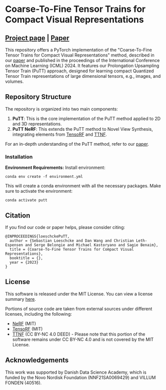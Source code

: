 # Coarse-To-Fine Tensor Trains for Compact Visual Representations
## [Project page](https://sebulo.github.io/PuTT_website/) |  [Paper](https://link-to-paper)

This repository offers a PyTorch implementation of the "Coarse-To-Fine Tensor Trains for Compact Visual Representations" method, described in our [paper](https://link-to-paper) and published in the proceedings of the International Conference on Machine Learning (ICML) 2024. It features our Prolongation Upsampling Tensor Train (PuTT) approach, designed for learning compact Quantized Tensor Train representations of large dimensional tensors, e.g., images, and volumes.

## Repository Structure
The repository is organized into two main components:
1. **PuTT**: This is the core implementation of the PuTT method applied to 2D and 3D representations.
2. **PuTT NeRF**: This extends the PuTT method to Novel View Synthesis, integrating elements from [TensoRF](https://apchenstu.github.io/TensoRF/) and [TTNF](https://www.obukhov.ai/ttnf).

For an in-depth understanding of the PuTT method, refer to our [paper](https://link-to-paper).

### Installation

**Environment Requirements:**
Install environment:
```
conda env create -f environment.yml
```
This will create a conda environment with all the necessary packages. Make sure to activate the environment:
```
conda activate putt
```


## Citation
If you find our code or paper helps, please consider citing:
```
@INPROCEEDINGS{loeschckePuTT,
  author = {Sebastian Loeschcke and Dan Wang and Christian Leth-Espensen and Serge Belongie and Michael Kastoryano and Sagie Benaim},
  title = {Coarse-To-Fine Tensor Trains for Compact Visual Representations},
  booktitle = {},
  year = {2023}
}
```

## License

This software is released under the MIT License. You can view a license summary [here](LICENSE).

Portions of source code are taken from external sources under different licenses, including the following:
- [NeRF](https://github.com/yenchenlin/nerf-pytorch) (MIT)
- [TensoRF](https://apchenstu.github.io/TensoRF/) (MIT)
- [TTNF](https://www.obukhov.ai/ttnf) (CC BY-NC 4.0 DEED) - Please note that this portion of the software remains under CC BY-NC 4.0 and is not covered by the MIT License.


## Acknowledgements
This work was supported by Danish Data Science Academy, which is funded by the Novo Nordisk Foundation (NNF21SA0069429) and VILLUM FONDEN (40516).
